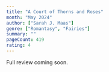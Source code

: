 ```yaml
---
title: "A Court of Thorns and Roses"
month: "May 2024"
author: ["Sarah J. Maas"]
genre: ["Romantasy", "Fairies"]
summary: ""
pageCount: 419
rating: 4
---
```


Full review coming soon.
